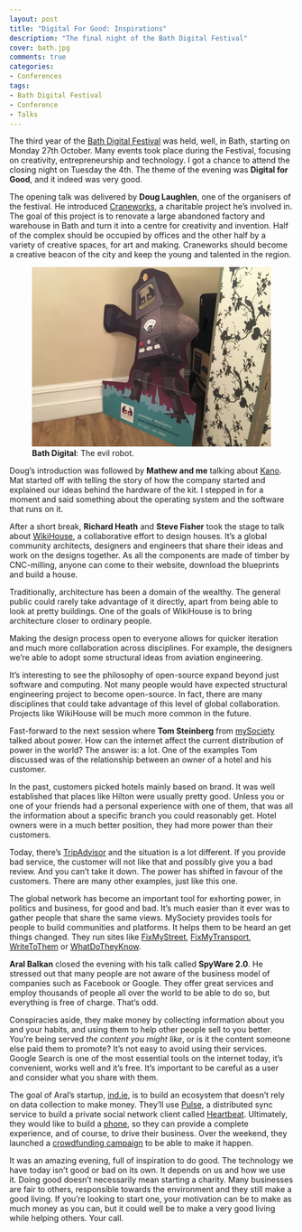 ```yaml
---
layout: post
title: "Digital For Good: Inspirations"
description: "The final night of the Bath Digital Festival"
cover: bath.jpg
comments: true
categories:
- Conferences
tags:
- Bath Digital Festival
- Conference
- Talks
---
```


The third year of the [Bath Digital
Festival](http://2014.bathdigitalfestival.com/) was held, well, in Bath,
starting on Monday 27th October. Many events took place during the Festival,
focusing on creativity, entrepreneurship and technology. I got a chance to
attend the closing night on Tuesday the 4th. The theme of the evening was
**Digital for Good**, and it indeed was very good.

The opening talk was delivered by **Doug Laughlen**, one of the organisers of
the festival. He introduced [Craneworks](http://craneworks.org/our-vision/), a
charitable project he’s involved in. The goal of this project is to renovate a
large abandoned factory and warehouse in Bath and turn it into a centre for
creativity and invention. Half of the complex should be occupied by offices and
the other half by a variety of creative spaces, for art and making. Craneworks
should become a creative beacon of the city and keep the young and talented in
the region.

<figure>
  <img src="/assets/images/posts/bathdigital.jpg" alt="Bath Digital Logo">
  <figcaption><b>Bath Digital</b>: The evil robot.</figcaption>
</figure>

Doug’s introduction was followed by **Mathew and me** talking about
[Kano](http://kano.me). Mat started off with telling the story of how the
company started and explained our ideas behind the hardware of the kit. I
stepped in for a moment and said something about the operating system and the
software that runs on it.

After a short break, **Richard Heath** and **Steve Fisher** took the stage to
talk about [WikiHouse](http://www.wikihouse.cc/), a collaborative effort to
design houses. It’s a global community architects, designers and engineers that
share their ideas and work on the designs together. As all the components are
made of timber by CNC-milling, anyone can come to their website, download the
blueprints and build a house.

Traditionally, architecture has been a domain of the wealthy. The general
public could rarely take advantage of it directly, apart from being able to
look at pretty buildings. One of the goals of WikiHouse is to bring
architecture closer to ordinary people.

Making the design process open to everyone allows for quicker iteration and
much more collaboration across disciplines. For example, the designers we’re
able to adopt some structural ideas from aviation engineering.

It’s interesting to see the philosophy of open-source expand beyond just
software and computing. Not many people would have expected structural
engineering project to become open-source. In fact, there are many disciplines
that could take advantage of this level of global collaboration. Projects like
WikiHouse will be much more common in the future.

Fast-forward to the next session where **Tom Steinberg** from
[mySociety](https://www.mysociety.org/) talked about power. How can the
internet affect the current distribution of power in the world? The answer is:
a lot. One of the examples Tom discussed was of the relationship between an
owner of a hotel and his customer.

In the past, customers picked hotels mainly based on brand. It was well
established that places like Hilton were usually pretty good. Unless you or one
of your friends had a personal experience with one of them, that was all the
information about a specific branch you could reasonably get. Hotel owners were
in a much better position, they had more power than their customers.

Today, there’s [TripAdvisor](http://www.tripadvisor.co.uk/) and the situation
is a lot different. If you provide bad service, the customer will not like that
and possibly give you a bad review. And you can’t take it down. The power has
shifted in favour of the customers. There are many other examples, just like
this one.

The global network has become an important tool for exhorting power, in
politics and business, for good and bad. It’s much easier than it ever was to
gather people that share the same views. MySociety provides tools for people to
build communities and platforms. It helps them to be heard an get things
changed. They run sites like [FixMyStreet](http://fixmystreet.com),
[FixMyTransport](http://fitmytransport.com%5D), [WriteToThem](writetothem.com)
or [WhatDoTheyKnow](https://www.whatdotheyknow.com/).

**Aral Balkan** closed the evening with his talk called **SpyWare 2.0**. He
stressed out that many people are not aware of the business model of companies
such as Facebook or Google. They offer great services and employ thousands of
people all over the world to be able to do so, but everything is free of
charge. That’s odd.

Conspiracies aside, they make money by collecting information about you and
your habits, and using them to help other people sell to you better. You’re
being served _the content you might like_, or is it the content someone else
paid them to promote? It’s not easy to avoid using their services. Google
Search is one of the most essential tools on the internet today, it’s
convenient, works well and it’s free. It’s important to be careful as a user
and consider what you share with them.

The goal of Aral’s startup, [ind.ie](https://ind.ie/), is to build an ecosystem
that doesn’t rely on data collection to make money. They’ll use
[Pulse](https://ind.ie/pulse/), a distributed sync service to build a private
social network client called [Heartbeat](https://ind.ie/heartbeat/).
Ultimately, they would like to build a [phone](https://ind.ie/phone/), so they
can provide a complete experience, and of course, to drive their business. Over
the weekend, they launched a [crowdfunding campaign](https://ind.ie/) to be
able to make it happen.

It was an amazing evening, full of inspiration to do good. The technology we
have today isn’t good or bad on its own. It depends on us and how we use it.
Doing good doesn’t necessarily mean starting a charity. Many businesses are
fair to others, responsible towards the environment and they still make a good
living. If you’re looking to start one, your motivation can be to make as much
money as you can, but it could well be to make a very good living while helping
others. Your call.
